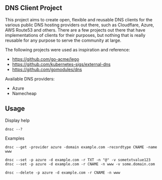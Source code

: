 ## DNS Client Project

This project aims to create open, flexible and reusable DNS clients for the various public DNS hosting providers out there, 
such as Cloudflare, Azure, AWS Route53 and others. There are a few projects out there that have implementations of clients 
for their purposes, but nothing that is really reusable for any purpose to serve the community at large.

The following projects were used as inspiration and reference:
* https://github.com/go-acme/lego
* https://github.com/kubernetes-sigs/external-dns
* https://github.com/gomodules/dns

Available DNS providers:
* Azure
* Namecheap

## Usage
    
Display help

    dnsc --?

Examples

    dnsc --get -provider azure -domain example.com -recordtype CNAME -name www

    dnsc --set -p azure -d example.com -r TXT -n "@" -v sometxtvalue123
    dnsc --set -p azure -d example.com -r CNAME -n www -v some.domain.com

    dnsc --delete -p azure -d example.com -r CNAME -n www
